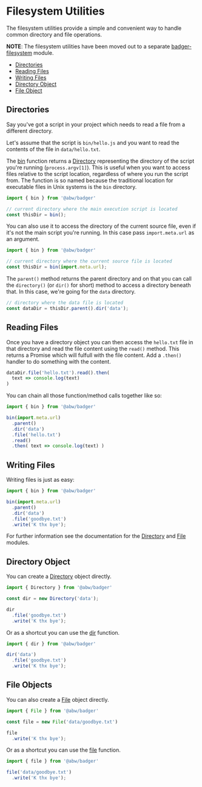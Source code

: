 # Filesystem Utilities

The filesystem utilities provide a simple and convenient way to
handle common  directory and file operations.

**NOTE**: The filesystem utilities have been moved out to a separate
[badger-filesystem](https://www.npmjs.com/package/@abw/badger-filesystem)
module.

- [Directories](#directories)
- [Reading Files](#reading-files)
- [Writing Files](#writing-files)
- [Directory Object](#directory-object)
- [File Object](#file-object)

## Directories

Say you've got a script in your project which needs to read a file
from a different directory.

Let's assume that the script is `bin/hello.js` and you want
to read the contents of the file in `data/hello.txt`.

The [bin](function#static-function-bin) function returns a
[Directory](class/src/Badger/Filesystem/Directory.js~Directory)
representing the directory of the script you're running (`process.argv[1]`).
This is useful when you want to access files relative to the script
location, regardless of where you run the script from.  The function
is so named because the traditional location for executable files in
Unix systems is the `bin` directory.

```js
import { bin } from '@abw/badger'

// current directory where the main execution script is located
const thisDir = bin();
```

You can also use it to access the directory of the current source file,
even if it's not the main script you're running.  In this case pass
`import.meta.url` as an argument.

```js
import { bin } from '@abw/badger'

// current directory where the current source file is located
const thisDir = bin(import.meta.url);
```

The `parent()` method returns the parent directory and on that
you can call the `directory()` (or `dir()` for short) method to access a
directory beneath that.  In this case, we're going for the `data`
directory.

```js
// directory where the data file is located
const dataDir = thisDir.parent().dir('data');
```

## Reading Files

Once you have a directory object you can then access the `hello.txt` file in
that directory and read the file content using the `read()` method.  This
returns a Promise which will fulfull with the file content.  Add a
`.then()` handler to do something with the content.

```js
dataDir.file('hello.txt').read().then(
  text => console.log(text)
)
```

You can chain all those function/method calls together like so:

```js
import { bin } from '@abw/badger'

bin(import.meta.url)
  .parent()
  .dir('data')
  .file('hello.txt')
  .read()
  .then( text => console.log(text) )
```

## Writing Files
Writing files is just as easy:

```js
import { bin } from '@abw/badger'

bin(import.meta.url)
  .parent()
  .dir('data')
  .file('goodbye.txt')
  .write('K thx bye');
```

For further information see the documentation for the
[Directory](class/src/Badger/Filesystem/Directory.js~Directory) and
[File](class/src/Badger/Filesystem/File.js~File) modules.

## Directory Object

You can create a [Directory](class/src/Badger/Filesystem/Directory.js~Directory) object
directly.

```js
import { Directory } from '@abw/badger'

const dir = new Directory('data');

dir
  .file('goodbye.txt')
  .write('K thx bye');
```

Or as a shortcut you can use the [dir](function#static-function-dir) function.

```js
import { dir } from '@abw/badger'

dir('data')
  .file('goodbye.txt')
  .write('K thx bye');
```

## File Objects

You can also create a [File](class/src/Badger/Filesystem/File.js~File) object directly.

```js
import { File } from '@abw/badger'

const file = new File('data/goodbye.txt')

file
  .write('K thx bye');
```

Or as a shortcut you can use the [file](function#static-function-file) function.

```js
import { file } from '@abw/badger'

file('data/goodbye.txt')
  .write('K thx bye');
```
